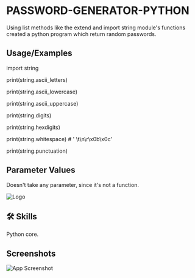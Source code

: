 
# PASSWORD-GENERATOR-PYTHON

Using list methods like the extend and import string module's functions created a python program which return random passwords.


## Usage/Examples

import string

print(string.ascii_letters)

print(string.ascii_lowercase)

print(string.ascii_uppercase)

print(string.digits)

print(string.hexdigits)

print(string.whitespace)  # ' \t\n\r\x0b\x0c'

print(string.punctuation)

## Parameter Values

Doesn't take any parameter, since it's not a function. 

![Logo](https://upload.wikimedia.org/wikipedia/commons/c/c3/Python-logo-notext.svg)


## 🛠 Skills
Python core.


## Screenshots

![App Screenshot](https://user-images.githubusercontent.com/91774301/163677264-d0bb1217-a3b6-45a1-84b1-c31beb94c224.png)


